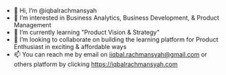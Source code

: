- 👋 Hi, I’m @iqbalrachmansyah
- 👀 I’m interested in Business Analytics, Business Development, & Product Management
- 🌱 I’m currently learning "Product Vision & Strategy"
- 💞️ I’m looking to collaborate on building the learning platform for Product Enthusiast in exciting & affordable ways
- 📫 You can reach me by email on iiqbal.rachmansyah@gmail.com or others platform by clicking https://iqbalrachmansyah.com

<!---
iqbalrachmansyah/iqbalrachmansyah is a ✨ special ✨ repository because its `README.md` (this file) appears on your GitHub profile.
You can click the Preview link to take a look at your changes.
--->
